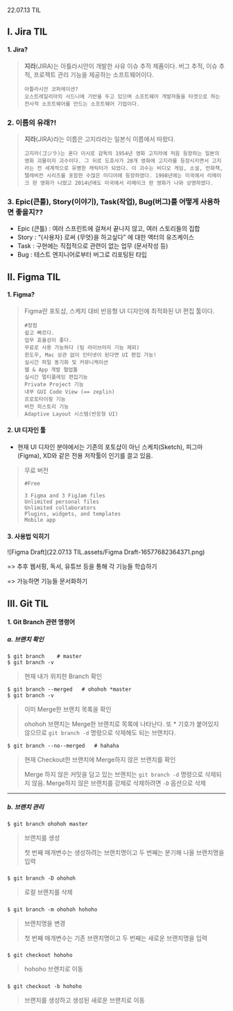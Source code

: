 22.07.13 TIL



## I. Jira TIL

#### 	1. Jira?

>  **지라**(JIRA)는 아틀라시안이 개발한 사유 이슈 추적 제품이다. 버그 추적, 이슈 추적, 프로젝트 관리 기능을 제공하는 소프트웨어이다.
>
> ```
> 아틀라시안 코퍼레이션?
> 오스트레일리아의 시드니에 기반을 두고 있으며 소프트웨어 개발자들을 타겟으로 하는 전사적 소프트웨어를 만드는 소프트웨어 기업이다.
> ```



### 	2. 이름의 유래?!

>  **지라**(JIRA)라는 이름은 고지라라는 일본식 이름에서 따왔다.
>
>  ```
>  고지라(ゴジラ)는 혼다 이시로 감독의 1954년 영화 고지라에 처음 등장하는 일본의 영화 괴물이자 괴수이다. 그 뒤로 도호사가 28개 영화에 고지라를 등장시키면서 고지라는 전 세계적으로 유명한 캐릭터가 되었다. 이 괴수는 비디오 게임, 소설, 만화책, 텔레비전 시리즈를 포함한 수많은 미디어에 등장하였다. 1998년에는 미국에서 리메이크 판 영화가 나왔고 2014년에도 미국에서 리메이크 판 영화가 나와 상영하였다.
>  ```



### 	3. Epic(큰틀), Story(이야기), Task(작업), Bug(버그)를 어떻게 사용하면 좋을지??

- Epic (큰틀) : 여러 스프린트에 걸쳐서 끝나지 않고, 여러 스토리들의 집합
- Story : “{사용자} 로써 {무엇}을 하고싶다” 에 대한 액터의 유즈케이스
- Task : 구현에는 직접적으로 관련이 없는 업무 (문서작성 등)
- Bug : 테스트 엔지니어로부터 버그로 리포팅된 타입  

  



## II. Figma TIL

#### 1. Figma?

> Figma란 포토샵, 스케치 대비 반응형 UI 디자인에 최적화된 UI 편집 툴이다.
>
> ```
> #장점
> 쉽고 빠르다.
> 업무 효율성이 좋다.
> 무료로 사용 가능하다 (팀 라이브러리 기능 제외)
> 윈도우, Mac 상관 없이 인터넷이 된다면 UI 편집 가능!
> 실시간 파일 동기화 및 커뮤니케이션
> 웹 & App 개발 협업툴
> 실시간 멀티플레잉 편집기능
> Private Project 기능
> 내부 GUI Code View (== zeplin)
> 프로토타이핑 기능
> 버전 히스토리 기능
> Adaptive Layout 시스템(반응형 UI)
> ```



#### 2. UI 디자인 툴

- 현재 UI 디자인 분야에서는 기존의 포토샵이 아닌 스케치(Sketch), 피그마(Figma), XD와 같은 전용 저작툴이 인기를 끌고 있음.

> 무료 버전
>
> ```
> #Free
> 
> 3 Figma and 3 FigJam files
> Unlimited personal files
> Unlimited collaborators
> Plugins, widgets, and templates
> Mobile app
> ```



#### 3. 사용법 익히기

![Figma Draft](22.07.13 TIL.assets/Figma Draft-16577682364371.png)

=> 추후 웹서핑, 독서, 유튜브 등을 통해 각 기능들 학습하기

=> 가능하면 기능들 문서화하기  



## III. Git TIL

#### 1. Git Branch 관련 명령어  



##### a. 브랜치 확인

```
$ git branch	# master
$ git branch -v
```

> 현재 내가 위치한 Branch 확인  



```
$ git branch --merged	# ohohoh *master
$ git branch -v
```

> 이미 Merge한 브랜치 목록을 확인
>
> ohohoh 브랜치는 Merge한 브랜치로 목록에 나타난다. 또 * 기호가 붙어있지 않으므로 `git branch -d` 명령으로 삭제해도 되는 브랜치다.



```
$ git branch --no--merged	# hahaha
```

> 현재 Checkout한 브랜치에 Merge하지 않은 브랜치를 확인
>
> Merge 하지 않은 커밋을 담고 있는 브랜치는 `git branch -d` 명령으로 삭제되지 않음. Merge하지 않은 브랜치를 강제로 삭제하려면 `-D` 옵션으로 삭제



---

##### b. 브랜치 관리

```
$ git branch ohohoh master
```

> 브랜치를 생성
>
> 첫 번째 매개변수는 생성하려는 브랜치명이고 두 번째는 분기해 나올 브랜치명을 입력

##### 

```
$ git branch -D ohohoh
```

> 로컬 브랜치를 삭제

##### 

```
$ git branch -m ohohoh hohoho
```

> 브랜치명을 변경
>
> 첫 번째 매개변수는 기존 브랜치명이고 두 번째는 새로운 브랜치명을 입력

##### 

```
$ git checkout hohoho
```

> hohoho 브랜치로 이동

##### 

```
$ git checkout -b hohoho
```

> 브랜치를 생성하고 생성된 새로운 브랜치로 이동

